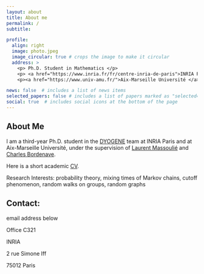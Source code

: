```yaml
---
layout: about
title: About me
permalink: /
subtitle:

profile:
  align: right
  image: photo.jpeg
  image_circular: true # crops the image to make it circular
  address: >
    <p> Ph.D. Student in Mathematics </p>
    <p> <a href="https://www.inria.fr/fr/centre-inria-de-paris">INRIA Paris</a> & <a href="https://www.di.ens.fr/">DI</a> <a href="https://www.ens.psl.eu/">ENS</a> </p>
    <p><a href="https://www.univ-amu.fr/">Aix-Marseille Université </a> </p>

news: false  # includes a list of news items
selected_papers: false # includes a list of papers marked as "selected={true}"
social: true  # includes social icons at the bottom of the page
---
```


## About Me

I am a third-year Ph.D. student in the [DYOGENE](https://www.di.ens.fr/dyogene/index.html) team at INRIA Paris and at Aix-Marseille Université, under the supervision of [Laurent Massoulié](https://www.di.ens.fr/laurent.massoulie/) and [Charles Bordenave](http://www.i2m.univ-amu.fr/perso/charles.bordenave/).

Here is a short academic [CV](/assets/pdf/CV_english.pdf).

Research Interests: probability theory, mixing times of Markov chains, cutoff phenomenon, random walks on groups, random graphs

## Contact: 
email address below

Office C321

INRIA

2 rue Simone Iff

75012 Paris



